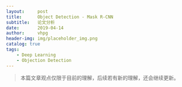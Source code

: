 ```yaml
---
layout:     post
title:      Object Detection - Mask R-CNN
subtitle:   论文分析
date:       2019-04-14
author:     vhpg
header-img: img/placeholder_img.png
catalog: true
tags:
    - Deep Learning
    - Objection Detection
---
```

> 本篇文章观点仅限于目前的理解，后续若有新的理解，还会继续更新。
